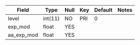 **Field**|**Type**|**Null**|**Key**|**Default**|**Notes**
-----|-----|-----|-----|-----|-----
level|int(11)|NO|PRI|0| 
exp\_mod|float|YES| | | 
aa\_exp\_mod|float|YES| | | 